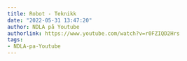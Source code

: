 ```yaml
---
title: Robot - Teknikk
date: "2022-05-31 13:47:20"
author: NDLA på Youtube
authorlink: https://www.youtube.com/watch?v=r0FZIQD2Hrs
tags:
- NDLA-pa-Youtube
---
```

